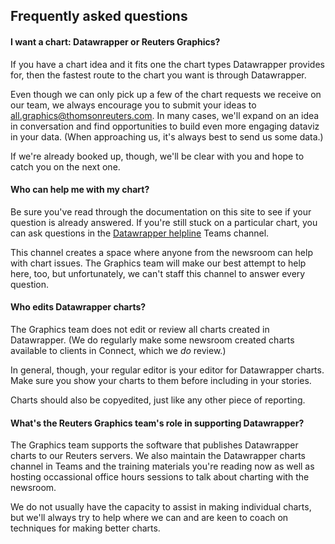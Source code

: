 ## Frequently asked questions

#### I want a chart: Datawrapper or Reuters Graphics?

If you have a chart idea and it fits one the chart types Datawrapper provides for, then the fastest route to the chart you want is through Datawrapper.

Even though we can only pick up a few of the chart requests we receive on our team, we always encourage you to submit your ideas to [all.graphics@thomsonreuters.com](mailto:all.graphics@thomsonreuters.com). In many cases, we'll expand on an idea in conversation and find opportunities to build even more engaging dataviz in your data. (When approaching us, it's always best to send us some data.)

If we're already booked up, though, we'll be clear with you and hope to catch you on the next one.

#### Who can help me with my chart?

Be sure you've read through the documentation on this site to see if your question is already answered. If you're still stuck on a particular chart, you can ask questions in the [Datawrapper helpline](https://teams.microsoft.com/l/channel/19%3a2cfe992b82e14e599bd7ad7eca59c324%40thread.skype/%25E2%2598%258E%25EF%25B8%258F%2520Datawrapper%2520helpline?groupId=c0949280-94a2-469a-a719-12397824db0a&tenantId=62ccb864-6a1a-4b5d-8e1c-397dec1a8258) Teams channel.

This channel creates a space where anyone from the newsroom can help with chart issues. The Graphics team will make our best attempt to help here, too, but unfortunately, we can't staff this channel to answer every question.

#### Who edits Datawrapper charts?

The Graphics team does not edit or review all charts created in Datawrapper. (We do regularly make some newsroom created charts available to clients in Connect, which we _do_ review.)

In general, though, your regular editor is your editor for Datawrapper charts. Make sure you show your charts to them before including in your stories.

Charts should also be copyedited, just like any other piece of reporting.

#### What's the Reuters Graphics team's role in supporting Datawrapper?

The Graphics team supports the software that publishes Datawrapper charts to our Reuters servers. We also maintain the Datawrapper charts channel in Teams and the training materials you're reading now as well as hosting occassional office hours sessions to talk about charting with the newsroom.

We do not usually have the capacity to assist in making individual charts, but we'll always try to help where we can and are keen to coach on techniques for making better charts.


